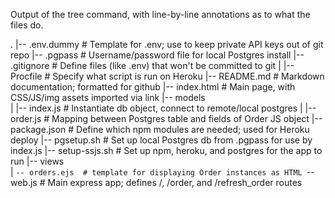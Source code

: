 

Output of the tree command, with line-by-line annotations as to what the files do.

.
|-- .env.dummy      # Template for .env; use to keep private API keys out of git repo
|-- .pgpass         # Username/password file for local Postgres install
|-- .gitignore      # Define files (like .env) that won't be committed to git
|
|-- Procfile        # Specify what script is run on Heroku
|-- README.md       # Markdown documentation; formatted for github
|-- index.html      # Main page, with CSS/JS/img assets imported via link
|-- models         
|   |-- index.js    # Instantiate db object, connect to remote/local postgres
|   |-- order.js    # Mapping between Postgres table and fields of Order JS object
|-- package.json    # Define which npm modules are needed; used for Heroku deploy
|-- pgsetup.sh      # Set up local Postgres db from .pgpass for use by index.js
|-- setup-ssjs.sh   # Set up npm, heroku, and postgres for the app to run
|-- views          
|   `-- orders.ejs  # template for displaying Order instances as HTML
`-- web.js          # Main express app; defines /, /order, and /refresh_order routes
